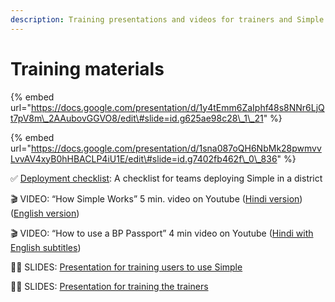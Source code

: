 ```yaml
---
description: Training presentations and videos for trainers and Simple users
---
```


# Training materials

{% embed url="https://docs.google.com/presentation/d/1y4tEmm6ZaIphf48s8NNr6LjQt7pV8m\_2AAubovGGVO8/edit\#slide=id.g625ae98c28\_1\_21" %}

{% embed url="https://docs.google.com/presentation/d/1sna087oQH6NbMk28pwmvvLvvAV4xyB0hHBACLP4iU1E/edit\#slide=id.g7402fb462f\_0\_836" %}



✅ [Deployment checklist](https://docs.google.com/document/d/1UhlX9NJYOSyCN4zOW_k2GpZq5BsJQiQBqDXLh-aKRMc/edit#): A checklist for teams deploying Simple in a district

🎬 VIDEO: “How Simple Works” 5 min. video on Youtube \([Hindi version](https://www.youtube.com/watch?v=zthrk6XfpjQ&t=9s)\) \([English version](https://www.youtube.com/watch?v=Gm_Fnp6ffaM&t=4s)\)

🎬 VIDEO: “How to use a BP Passport” 4 min video on Youtube \([Hindi with English subtitles](https://www.youtube.com/watch?v=aktZ1yTdDOA&feature=youtu.be)\)

👩‍💻 SLIDES: [Presentation for training users to use Simple](https://docs.google.com/presentation/d/1y4tEmm6ZaIphf48s8NNr6LjQt7pV8m_2AAubovGGVO8/edit?usp=sharing)

👩‍💻 SLIDES: [Presentation for training the trainers](https://docs.google.com/presentation/d/1sna087oQH6NbMk28pwmvvLvvAV4xyB0hHBACLP4iU1E/edit#slide=id.g7402fb462f_0_836)



